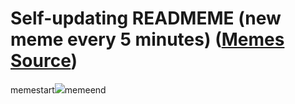 # Self-updating READMEME (new meme every 5 minutes) ([Memes Source](https://bramses.notion.site/a49c1e962b7646879176ac3b327b6533?v=4d1eda54b170483cb03a40f257231764))

memestart![](https://www.notion.so/image/https%3A%2F%2Fs3-us-west-2.amazonaws.com%2Fsecure.notion-static.com%2Ff82382ec-bddd-484e-8919-7db665b38dab%2F5093411B-385D-4AFD-A48D-52256005A75C.jpeg?table=block&id=46838a0e-4f8b-4674-9e20-1264715758b3&cache=v2)memeend
